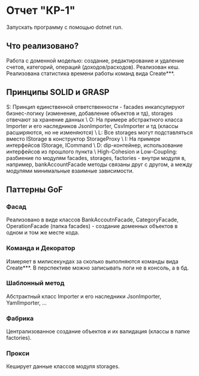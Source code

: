 ﻿<h1>Отчет "КР-1"</h1>

Запускать программу с помощью dotnet run.

<h2>Что реализовано?</h2>
<p>
    Работа с доменной моделью: создание, редактирование и удаление счетов, категорий, операций (доходов/расходов).
    Реализован кеш.
    Реализована статистика времени работы команд вида Create***.
</p>

<h2>Принципы SOLID и GRASP</h2>
<p>
    S: Принцип единственной ответственности - facades инкапсулируют бизнес-логику (изменение, добавление объектов и тд), storages отвечают за хранение данных \
    O: На примере абстрактного класса Importer и его наследников JsonImporter, CsvImporter и тд (классы расширяются, но не изменяются) \
    L: Все storages могут подставляться вместо IStorage в конструктор StorageProxy \
    I: На примере интерфейсов IStorage, ICommand \
    D: dip-контейнер, использование интерфейсов из прошлого пункта \
    High-Cohesion и Low-Coupling: разбиение по модулям facades, storages, factories - внутри модуля в, например, bankAccountFacade методы связаны друг с другом, а между модулями минимальные взаимные зависимости. 
</p>

<h2>Паттерны GoF</h2>

<h3>Фасад</h3>
<p>
  Реализовано в виде классов BankAccoutnFacade, CategoryFacade, OperationFacade (папка facades) - создание доменных
  объектов в одном и том же месте кода.
</p>

<h3>Команда и Декоратор</h3>
<p>
  Измеряет в милисекундах за сколько выполняются команды вида Create***. В перспективе можно записывать логи не в консоль, а в бд.
</p>

<h3>Шаблонный метод</h3>
<p>
  Абстрактный класс Importer и его наследники JsonImporter, YamlImporter, ...
</p>

<h3>Фабрика</h3>
<p>
  Централизованное создание объектов и их валидация (классы в папке factories).
</p>

<h3>Прокси</h3>
<p>
  Кеширует данные классов модуля storages.
</p>
